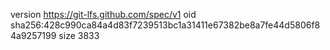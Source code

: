 version https://git-lfs.github.com/spec/v1
oid sha256:428c990ca84a4d83f7239513bc1a31411e67382be8a7fe44d5806f84a9257199
size 3833

